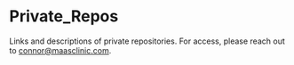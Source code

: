 # Private_Repos
Links and descriptions of private repositories. For access, please reach out to connor@maasclinic.com.
